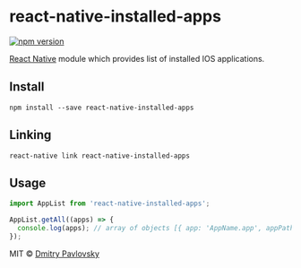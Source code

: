 # react-native-installed-apps

[![npm version](https://badge.fury.io/js/react-native-installed-apps.png)](http://badge.fury.io/js/react-native-installed-apps)

[React Native](https://github.com/facebook/react-native) module which provides list of installed IOS applications.


## Install

```shell
npm install --save react-native-installed-apps
```

## Linking

```shell
react-native link react-native-installed-apps
```

## Usage

```js
import AppList from 'react-native-installed-apps';

AppList.getAll((apps) => {
  console.log(apps); // array of objects [{ app: 'AppName.app', appPath: '/path/of/the/app', info: plistInfoObject }]
});
```

MIT © [Dmitry Pavlovsky](http://paloskin.me)
